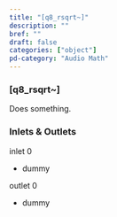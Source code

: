 ```yaml
---
title: "[q8_rsqrt~]"
description: ""
bref: ""
draft: false
categories: ["object"]
pd-category: "Audio Math"
---
```


### [q8_rsqrt~]

Does something.

### Inlets & Outlets

inlet 0

 - dummy

outlet 0

 - dummy
 
